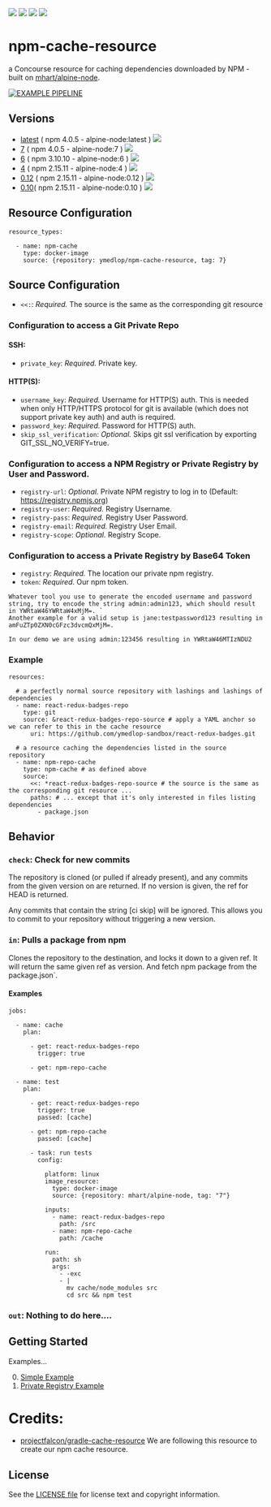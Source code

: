 [![](https://images.microbadger.com/badges/version/ymedlop/npm-cache-resource:7.svg)](https://microbadger.com/images/ymedlop/npm-cache-resource:7 "Get your own version badge on microbadger.com") [![](https://images.microbadger.com/badges/image/ymedlop/npm-cache-resource:7.svg)](https://microbadger.com/images/ymedlop/npm-cache-resource:7 "Get your own image badge on microbadger.com") [![](https://images.microbadger.com/badges/commit/ymedlop/npm-cache-resource:7.svg)](https://microbadger.com/images/ymedlop/npm-cache-resource:7 "Get your own commit badge on microbadger.com") [![](https://images.microbadger.com/badges/license/ymedlop/npm-cache-resource:7.svg)](https://microbadger.com/images/ymedlop/npm-cache-resource:7 "Get your own license badge on microbadger.com")

npm-cache-resource
==================

a Concourse resource for caching dependencies downloaded by NPM - built on [mhart/alpine-node](https://hub.docker.com/r/mhart/alpine-node).

[![EXAMPLE PIPELINE](https://raw.githubusercontent.com/ymedlop-sandbox/npm-cache-resource/master/images/example-pipeline.png)](https://raw.githubusercontent.com/ymedlop-sandbox/npm-cache-resource/master/images/example-pipeline.png)


Versions
--------

* [latest](https://github.com/ymedlop-sandbox/npm-cache-resource/blob/master/Dockerfile) ( npm 4.0.5 - alpine-node:latest ) [![](https://images.microbadger.com/badges/image/ymedlop/npm-cache-resource.svg)](https://microbadger.com/images/ymedlop/npm-cache-resource "Get your own image badge on microbadger.com")
* [7](https://github.com/ymedlop-sandbox/npm-cache-resource/blob/alpine-node-v7/Dockerfile) ( npm 4.0.5 - alpine-node:7 ) [![](https://images.microbadger.com/badges/image/ymedlop/npm-cache-resource:7.svg)](https://microbadger.com/images/ymedlop/npm-cache-resource:7 "Get your own image badge on microbadger.com")
* [6](https://github.com/ymedlop-sandbox/npm-cache-resource/blob/alpine-node-v6/Dockerfile) ( npm 3.10.10 - alpine-node:6 ) [![](https://images.microbadger.com/badges/image/ymedlop/npm-cache-resource:6.svg)](https://microbadger.com/images/ymedlop/npm-cache-resource:6 "Get your own image badge on microbadger.com")
* [4](https://github.com/ymedlop-sandbox/npm-cache-resource/blob/alpine-node-v4/Dockerfile) ( npm 2.15.11 - alpine-node:4 ) [![](https://images.microbadger.com/badges/image/ymedlop/npm-cache-resource:4.svg)](https://microbadger.com/images/ymedlop/npm-cache-resource:4 "Get your own image badge on microbadger.com")
* [0.12](https://github.com/ymedlop-sandbox/npm-cache-resource/blob/alpine-node-v0.12/Dockerfile) ( npm 2.15.11 - alpine-node:0.12 ) [![](https://images.microbadger.com/badges/image/ymedlop/npm-cache-resource:0.12.svg)](https://microbadger.com/images/ymedlop/npm-cache-resource:0.12 "Get your own image badge on microbadger.com")
* [0.10](https://github.com/ymedlop-sandbox/npm-cache-resource/blob/alpine-node-v0.10/Dockerfile)( npm 2.15.11 - alpine-node:0.10 ) [![](https://images.microbadger.com/badges/image/ymedlop/npm-cache-resource:0.10.svg)](https://microbadger.com/images/ymedlop/npm-cache-resource:0.1' "Get your own image badge on microbadger.com")


Resource Configuration
----------------------

```
resource_types:

  - name: npm-cache
    type: docker-image
    source: {repository: ymedlop/npm-cache-resource, tag: 7}
```


Source Configuration
--------------------

* `<<:`: *Required.* The source is the same as the corresponding git resource

### Configuration to access a Git Private Repo

#### SSH:

* `private_key`: *Required.* Private key.

#### HTTP(S):

* `username_key`: *Required.* Username for HTTP(S) auth. This is needed when only HTTP/HTTPS protocol for git is available (which does not support private key auth) and auth is required.
* `password_key`: *Required.* Password for HTTP(S) auth.
* `skip_ssl_verification`: *Optional.* Skips git ssl verification by exporting GIT_SSL_NO_VERIFY=true.

### Configuration to access a NPM Registry or Private Registry by User and Password.

* `registry-url`: *Optional.* Private NPM registry to log in to (Default: https://registry.npmjs.org)
* `registry-user`: *Required.* Registry Username.
* `registry-pass`:  *Required.* Registry User Password.
* `registry-email`: *Required.* Registry User Email.
* `registry-scope`: *Optional.* Registry Scope.

### Configuration to access a Private Registry by Base64 Token

* `registry`: *Required.* The location our private npm registry.
* `token`: *Required.* Our npm token.

```
Whatever tool you use to generate the encoded username and password string, try to encode the string admin:admin123, which should result in YWRtaW46YWRtaW4xMjM=. `
Another example for a valid setup is jane:testpassword123 resulting in amFuZTp0ZXN0cGFzc3dvcmQxMjM=.

In our demo we are using admin:123456 resulting in YWRtaW46MTIzNDU2
```

### Example

```
resources:

  # a perfectly normal source repository with lashings and lashings of dependencies
  - name: react-redux-badges-repo
    type: git
    source: &react-redux-badges-repo-source # apply a YAML anchor so we can refer to this in the cache resource
      uri: https://github.com/ymedlop-sandbox/react-redux-badges.git

  # a resource caching the dependencies listed in the source repository
  - name: npm-repo-cache
    type: npm-cache # as defined above
    source:
      <<: *react-redux-badges-repo-source # the source is the same as the corresponding git resource ...
      paths: # ... except that it's only interested in files listing dependencies
        - package.json
```

## Behavior

### `check`: Check for new commits

The repository is cloned (or pulled if already present), and any commits from the given version on are returned. If no version is given, the ref for HEAD is returned.

Any commits that contain the string [ci skip] will be ignored. This allows you to commit to your repository without triggering a new version.

### `in`: Pulls a package from npm

Clones the repository to the destination, and locks it down to a given ref. It will return the same given ref as version. And fetch npm package from the package.json`.

#### Examples

```
jobs:

  - name: cache
    plan:

      - get: react-redux-badges-repo
        trigger: true

      - get: npm-repo-cache

  - name: test
    plan:

      - get: react-redux-badges-repo
        trigger: true
        passed: [cache]

      - get: npm-repo-cache
        passed: [cache]

      - task: run tests
        config:

          platform: linux
          image_resource:
            type: docker-image
            source: {repository: mhart/alpine-node, tag: "7"}

          inputs:
            - name: react-redux-badges-repo
              path: /src
            - name: npm-repo-cache
              path: /cache

          run:
            path: sh
            args:
              - -exc
              - |
                mv cache/node_modules src
                cd src && npm test
```

### `out`: Nothing to do here....

Getting Started
---------------

Examples...

0. [Simple Example](examples/simple/README.md)
1. [Private Registry Example](examples/private-registry/README.md)

Credits:
========

* [projectfalcon/gradle-cache-resource](https://github.com/projectfalcon/gradle-cache-resource) We are following this resource to create our npm cache resource.

License
-------

See the [LICENSE file](LICENSE) for license text and copyright information.
